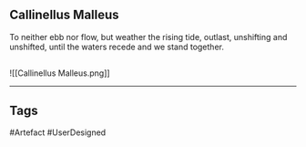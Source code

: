 ## Callinellus Malleus
To neither ebb nor flow, but weather the rising tide, outlast, unshifting and unshifted, until the waters recede and we stand together.
## 
![[Callinellus Malleus.png]]

---
## Tags
#Artefact
#UserDesigned 